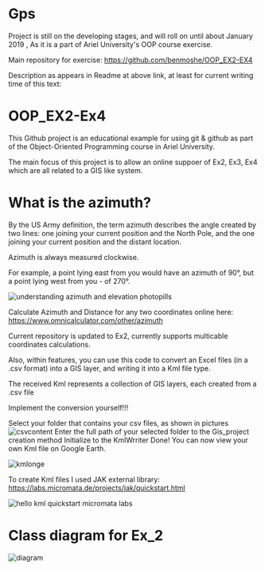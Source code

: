 # Gps

Project is still on the developing stages, and will roll on until about January 2019 ,
As it is a part of Ariel University's OOP course exercise.

Main repository for exercise: https://github.com/benmoshe/OOP_EX2-EX4


Description as appears in Readme at above link, at least for current writing time of this text:
# OOP_EX2-Ex4
This Github project is an educational example for using git & github
as part of the Object-Oriented Programming course in Ariel University.

The main focus of this project is to allow an online suppoer of
Ex2, Ex3, Ex4 which are all related to a GIS like system.

# What is the azimuth?
By the US Army definition, the term azimuth describes the angle created by two lines:
one joining your current position and the North Pole, and the one joining your current position and the distant location.

Azimuth is always measured clockwise.

For example, a point lying east from you would have an azimuth of 90°, but a point lying west from you - of 270°.

![understanding azimuth and elevation photopills](https://user-images.githubusercontent.com/44743734/49344225-f0bb8980-f67c-11e8-9614-0828eff80506.png)

Calculate Azimuth and Distance for any two coordinates online here: https://www.omnicalculator.com/other/azimuth


Current repository is updated to Ex2, currently supports multicable coordinates calculations.

Also, within features,
you can use this code to convert an Excel files (in a .csv format)
into a GIS layer, and writing it into a Kml file type.

The received Kml represents a collection of GIS layers, each created from a .csv file

Implement the conversion yourself!!!

Select your folder that contains your csv files, as shown in pictures
![csvcontent](https://user-images.githubusercontent.com/44743734/49344216-eac5a880-f67c-11e8-84c9-207f61055e3e.PNG)
Enter the full path of your selected folder to the Gis_project creation method
Initialize to the KmlWrriter
Done! You can now view your own Kml file on Google Earth.

![kmlonge](https://user-images.githubusercontent.com/44743734/49344222-f022f300-f67c-11e8-8982-866525d26479.PNG)

To create Kml files I used JAK external library: https://labs.micromata.de/projects/jak/quickstart.html  

![hello kml quickstart micromata labs](https://user-images.githubusercontent.com/44743734/49344221-eef1c600-f67c-11e8-9881-f95a4237d005.png)


# Class diagram for Ex_2


![diagram](https://user-images.githubusercontent.com/44743734/49344217-ec8f6c00-f67c-11e8-8f2d-861d2f233bb3.png)
